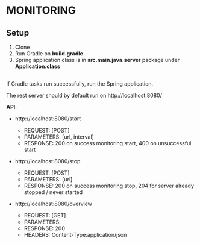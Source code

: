 # MONITORING

## Setup
1. Clone 
2. Run Gradle on **build.gradle** 
3. Spring application class is in **src.main.java.server** package under **Application.class**

##
If Gradle tasks run successfully, run the Spring application.

The rest server should by default run on http://localhost:8080/

**API**:

* http://localhost:8080/start
    * REQUEST: [POST]
    * PARAMETERS: [url, interval]
    * RESPONSE: 200 on success monitoring start, 400 on unsuccessful start

* http://localhost:8080/stop
    * REQUEST: [POST]
    * PARAMETERS: [url]
    * RESPONSE: 200 on success monitoring stop, 204 for server already stopped / never started

* http://localhost:8080/overview
    * REQUEST: [GET]
    * PARAMETERS: 
    * RESPONSE: 200 
    * HEADERS: Content-Type:application/json